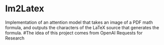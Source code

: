 # Im2Latex
Implementation of an attention model that takes an image of a PDF math formula, and outputs the characters of the LaTeX source that generates the formula.
#The idea of this project comes from OpenAI Requests for Research
